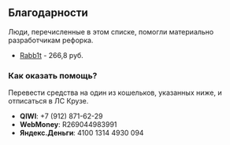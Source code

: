 ## Благодарности
Люди, перечисленные в этом списке, помогли материально разработчикам рефорка.

- [Rabb1t](http://hlmod.ru/members/rabb1t.80450/) - 266,8 руб.

### Как оказать помощь?
Перевести средства на один из кошельков, указанных ниже, и отписаться в ЛС Крузе.

- **QIWI**: +7 (912) 871-62-29
- **WebMoney**: R269044983991
- **Яндекс.Деньги**: 4100 1314 4930 094
